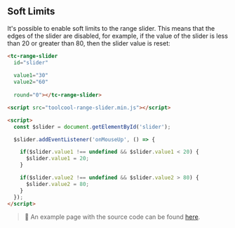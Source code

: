 ## Soft Limits

<div data-examples="soft-limits"></div>

It's possible to enable soft limits to the range slider. This means that the edges of the slider are disabled, for example, if the value of the slider is less than 20 or greater than 80, then the slider value is reset:

```html
<tc-range-slider
  id="slider"
   
  value1="30"
  value2="60"
  
  round="0"></tc-range-slider> 

<script src="toolcool-range-slider.min.js"></script>

<script>
  const $slider = document.getElementById('slider');

  $slider.addEventListener('onMouseUp', () => {

    if($slider.value1 !== undefined && $slider.value1 < 20) {
      $slider.value1 = 20;
    }

    if($slider.value2 !== undefined && $slider.value2 > 80) {
      $slider.value2 = 80;
    }
  });
</script>
```

<div class="my-12 flex flex-col items-center">
    <tc-range-slider
      id="slider-21"
      value1="30"
      value2="60"
      round="0"></tc-range-slider>
</div> 

> :pushpin: An example page with the source code can be found [here](https://github.com/toolcool-org/toolcool-range-slider/blob/main/examples/17-soft-limits.html).
